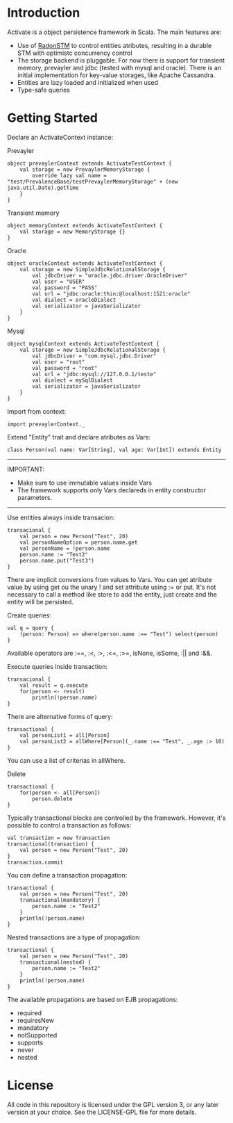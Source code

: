 Introduction
============

Activate is a object persistence framework in Scala. The main features are:

 * Use of [RadonSTM](https://github.com/fwbrasil/radon-stm "RadonSTM") to control entities atributes, resulting in a durable STM with optimistc concurrency control
 * The storage backend is pluggable. For now there is support for transient memory, prevayler and jdbc (tested with mysql and oracle). There is an initial implementation for key-value storages, like Apache Cassandra.
 * Entities are lazy loaded and initialized when used
 * Type-safe queries
 
Getting Started
===============

Declare an ActivateContext instance:

Prevayler

	object prevaylerContext extends ActivateTestContext {
		val storage = new PrevaylerMemoryStorage {
			override lazy val name = "test/PrevalenceBase/testPrevaylerMemoryStorage" + (new java.util.Date).getTime
		}
	}

Transient memory

	object memoryContext extends ActivateTestContext {
		val storage = new MemoryStorage {}
	}

Oracle

	object oracleContext extends ActivateTestContext {
		val storage = new SimpleJdbcRelationalStorage {
			val jdbcDriver = "oracle.jdbc.driver.OracleDriver"
			val user = "USER"
			val password = "PASS"
			val url = "jdbc:oracle:thin:@localhost:1521:oracle"
			val dialect = oracleDialect
			val serializator = javaSerializator
		}
	}

Mysql

	object mysqlContext extends ActivateTestContext {
		val storage = new SimpleJdbcRelationalStorage {
			val jdbcDriver = "com.mysql.jdbc.Driver"
			val user = "root"
			val password = "root"
			val url = "jdbc:mysql://127.0.0.1/teste"
			val dialect = mySqlDialect
			val serializator = javaSerializator
		}
	}

Import from context:

	import prevaylerContext._
	
Extend "Entity" trait and declare atributes as Vars:

	class Person(val name: Var[String], val age: Var[Int]) extends Entity

********************************************************
IMPORTANT:
 * Make sure to use immutable values inside Vars
 * The framework supports only Vars declareds in entity constructor parameters.
********************************************************

Use entities always inside transacion:

	transacional {
		val person = new Person("Test", 20)
		val personNameOption = person.name.get
		val personName = !person.name
		person.name := "Test2"
		person.name.put("Test3")
	}

There are implicit conversions from values to Vars. You can get atribute value by using get ou the unary ! and set attribute using := or put.
It's not necessary to call a method like store to add the entity, just create and the entity will be persisted.

Create queries:

	val q = query {
		(person: Person) => where(person.name :== "Test") select(person)
	}

Available operators are :==, :<, :>, :<=, :>=, isNone, isSome, :|| and :&&.

Execute queries inside transaction:

	transacional {
		val result = q.execute
		for(person <- result)
			println(!person.name)
	}

There are alternative forms of query:

	transactional {
		val personList1 = all[Person]
		val personList2 = allWhere[Person](_.name :== "Test", _.age :> 10)
	}

You can use a list of criterias in allWhere.

Delete

	transactional {
		for(person <- all[Person])
			person.delete
	}

Typically transactional blocks are controlled by the framework. However, it's possible to control a transaction as follows:

	val transaction = new Transaction
	transactional(transaction) {
	    val person = new Person("Test", 20)
	}
	transaction.commit

You can define a transaction propagation:

	transactional {
	    val person = new Person("Test", 20)
	    transactional(mandatory) {
	        person.name := "Test2"
	    }
	    println(!person.name)
	}

Nested transactions are a type of propagation:

	transactional {
	    val person = new Person("Test", 20)
	    transactional(nested) {
	        person.name := "Test2"
	    }
	    println(!person.name)
	}

The available propagations are based on EJB propagations:
 * required
 * requiresNew
 * mandatory
 * notSupported
 * supports
 * never
 * nested


License
=======

All code in this repository is licensed under the GPL version 3, or any later version at your choice. See the LICENSE-GPL file for more details.